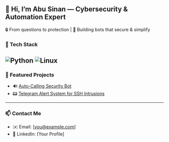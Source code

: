 ## 👋 Hi, I’m Abu Sinan — Cybersecurity & Automation Expert  
🔒 From questions to protection | 🔧 Building bots that secure & simplify

### 🧰 Tech Stack
![Python](https://img.shields.io/badge/-Python-3776AB?style=flat&logo=python&logoColor=white)
![Linux](https://img.shields.io/badge/-Linux-FCC624?style=flat&logo=linux&logoColor=black)
---
### 🚀 Featured Projects
- 🔊 [Auto-Calling Security Bot](github.com/abusinan/security-caller-bot)
- 📟 [Telegram Alert System for SSH Intrusions](...)
---
### 📫 Contact Me
- ✉️ Email: [you@example.com]
- 🔗 LinkedIn: [Your Profile]